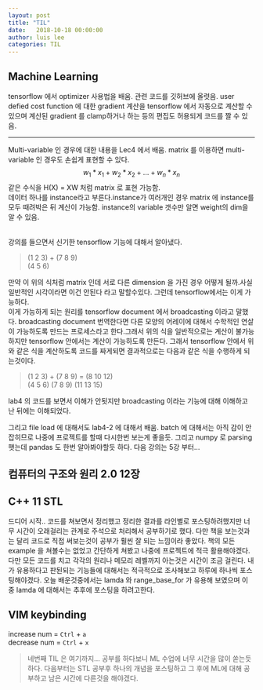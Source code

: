 ```yaml
---
layout: post
title: "TIL"
date:   2018-10-18 00:00:00
author: luis lee
categories: TIL
---
```


## **Machine Learning**
tensorflow 에서 optimizer 사용법을 배움. 관련 코드를 깃허브에 올렷음.
user defied cost function 에 대한 gradient 계산을 tensorflow 에서 자동으로 계산할 수 있으며 계산된 gradient 를 clamp하거나 하는 등의 편집도 허용되게 코드를 짤 수 있음.
- - -
Multi-variable 인 경우에 대한 내용을 Lec4 에서 배움.
matrix 를 이용하면 multi-variable 인 경우도 손쉽게 표현할 수 있다. 
$$
w_1 * x_1 + w_2 * x_2 + ... + w_n * x_n
$$
같은 수식을 H(X) = XW 처럼 matrix 로 표현 가능함.
<br/> 데이터 하나를 instance라고 부른다.instance가 여러개인 경우 matrix 에 instance를 모두 때려박은 뒤 계산이 가능함. instance의 variable 갯수만 알면 weight의 dim을 알 수 있음.
<br/><br/>

강의를 들으면서 신기한 tensorflow 기능에 대해서 알아냈다.<br/>
>(1 2 3) + (7 8 9)<br/>
>(4 5 6)<br/>

만약 이 위의 식처럼 matrix 인데 서로 다른 dimension 을 가진 경우 어떻게 될까.사실 일반적인 시각이라면 이건 안된다 라고 말할수있다. 그런데 tensorflow에서는 이게 가능하다. <br/>
이게 가능하게 되는 원리를 tensorflow document 에서 broadcasting 이라고 말했다. broadcasting document 번역한다면 다른 모양의 어레이에 대해서 수학적인 연살이 가능하도록 만드는 프로세스라고 한다.그래서 위의 식을 일반적으로는 계산이 불가능 하지만 tensorflow 안에서는 계산이 가능하도록 만든다. 그래서 tensorflow 안에서 위와 같은 식을 계산하도록 코드를 짜게되면 결과적으로는 다음과 같은 식을 수행하게 되는것이다.
>(1 2 3) + (7 8 9) = (8  10 12)<br/>
>(4 5 6)   (7 8 9)   (11 13 15)<br/>

lab4 의 코드를 보면서 이해가 안됫지만 broadcasting 이라는 기능에 대해 이해하고 난 뒤에는 이해되었다.

그리고 file load 에 대해서도 lab4-2 에 대해서 배움. batch 에 대해서는 아직 감이 안잡히므로 나중에 프로젝트를 할때 다시한번 보는게 좋을듯. 그리고 numpy 로 parsing 햇는데 pandas 도 한번 알아봐야할듯 하다.
다음 강의는 5강 부터...
## **컴퓨터의 구조와 원리 2.0 12장**


## **C++ 11 STL**
드디어 시작..
코드를 쳐보면서 정리했고 정리한 결과를 라인별로 포스팅하려했지만 너무 시간이 오래걸리는 관계로 주석으로 처리해서 공부하기로 했다. 다만 책을 보는것과는 달리 코드로 직접 써보는것이 공부가 훨씬 잘 되는 느낌이라 좋았다. 책의 모든 example 을 쳐볼수는 없었고 간단하게 쳐봤고 나중에 프로젝트에 적극 활용해야겠다. 다만 모든 코드를 치고 각각의 원리나 메모리 레벨까지 아는것은 시간이 조금 걸린다. 내가 유용하다고 판된되는 기능들에 대해서는 적극적으로 조사해보고 하루에 하나씩 포스팅해야겠다. 오늘 배운것중에서는 lamda 와 range_base_for 가 유용해 보였으며 이 중 lamda 에 대해서는 추후에 포스팅을 하려고한다.

## VIM keybinding
increase num = `Ctrl` + `a` <br/>
decrease num = `Ctrl` + `x`


>네번째 TIL 은 여기까지... 공부를 하다보니 ML 수업에 너무 시간을 많이 쏟는듯하다. 다음부터는 STL 공부후 하나의 개념을 포스팅하고 그 후에 ML에 대해 공부하고 남은 시간에 다른것을 해야겠다.